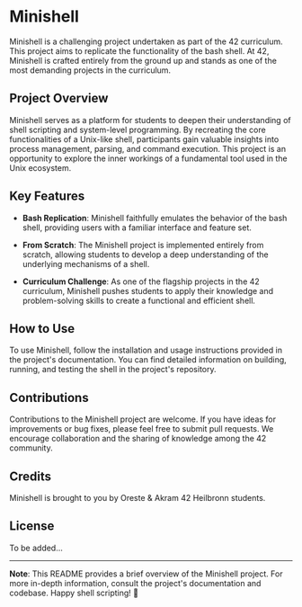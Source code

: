 # Minishell

Minishell is a challenging project undertaken as part of the 42 curriculum. This project aims to replicate the functionality of the bash shell. At 42, Minishell is crafted entirely from the ground up and stands as one of the most demanding projects in the curriculum.

## Project Overview

Minishell serves as a platform for students to deepen their understanding of shell scripting and system-level programming. By recreating the core functionalities of a Unix-like shell, participants gain valuable insights into process management, parsing, and command execution. This project is an opportunity to explore the inner workings of a fundamental tool used in the Unix ecosystem.

## Key Features

- **Bash Replication**: Minishell faithfully emulates the behavior of the bash shell, providing users with a familiar interface and feature set.

- **From Scratch**: The Minishell project is implemented entirely from scratch, allowing students to develop a deep understanding of the underlying mechanisms of a shell.

- **Curriculum Challenge**: As one of the flagship projects in the 42 curriculum, Minishell pushes students to apply their knowledge and problem-solving skills to create a functional and efficient shell.

## How to Use

To use Minishell, follow the installation and usage instructions provided in the project's documentation. You can find detailed information on building, running, and testing the shell in the project's repository.

## Contributions

Contributions to the Minishell project are welcome. If you have ideas for improvements or bug fixes, please feel free to submit pull requests. We encourage collaboration and the sharing of knowledge among the 42 community.

## Credits

Minishell is brought to you by Oreste & Akram 42 Heilbronn students.

## License

To be added...

----------------------------------------------------------------------------------------------------------------------------------------------------------------

**Note**: This README provides a brief overview of the Minishell project. For more in-depth information, consult the project's documentation and codebase. Happy shell scripting! 🚀